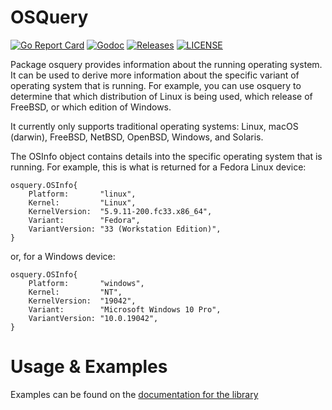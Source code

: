 # OSQuery

[![Go Report Card](https://goreportcard.com/badge/github.com/ecnepsnai/osquery?style=flat-square)](https://goreportcard.com/report/github.com/ecnepsnai/osquery)
[![Godoc](https://img.shields.io/badge/go-documentation-blue.svg?style=flat-square)](https://pkg.go.dev/github.com/ecnepsnai/osquery)
[![Releases](https://img.shields.io/github/release/ecnepsnai/osquery/all.svg?style=flat-square)](https://github.com/ecnepsnai/osquery/releases)
[![LICENSE](https://img.shields.io/github/license/ecnepsnai/osquery.svg?style=flat-square)](https://github.com/ecnepsnai/osquery/blob/master/LICENSE)

Package osquery provides information about the running operating system. It can be used to derive more information
about the specific variant of operating system that is running. For example, you can use osquery to determine that
which distribution of Linux is being used, which release of FreeBSD, or which edition of Windows.

It currently only supports traditional operating systems:
Linux, macOS (darwin), FreeBSD, NetBSD, OpenBSD, Windows, and Solaris.

The OSInfo object contains details into the specific operating system that is running. For example, this is
what is returned for a Fedora Linux device:

```
osquery.OSInfo{
    Platform:       "linux",
    Kernel:         "Linux",
    KernelVersion:  "5.9.11-200.fc33.x86_64",
    Variant:        "Fedora",
    VariantVersion: "33 (Workstation Edition)",
}
```

or, for a Windows device:

```
osquery.OSInfo{
    Platform:       "windows",
    Kernel:         "NT",
    KernelVersion:  "19042",
    Variant:        "Microsoft Windows 10 Pro",
    VariantVersion: "10.0.19042",
}
```

# Usage & Examples

Examples can be found on the [documentation for the library](https://pkg.go.dev/github.com/ecnepsnai/osquery)
